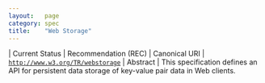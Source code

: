 ```yaml
---
layout:   page
category: spec
title:    "Web Storage"
---
```


| Current Status | Recommendation (REC)
| Canonical URI | [`http://www.w3.org/TR/webstorage`](http://www.w3.org/TR/webstorage)
| Abstract | This specification defines an API for persistent data storage of key-value pair data in Web clients.